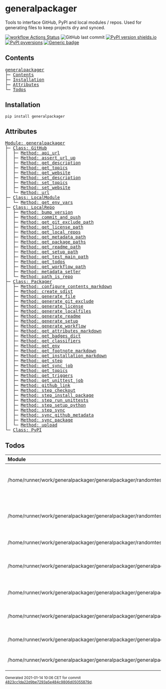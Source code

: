 # generalpackager
Tools to interface GitHub, PyPI and local modules / repos. Used for generating files to keep projects dry and synced.

[![workflow Actions Status](https://github.com/ManderaGeneral/generalpackager/workflows/workflow/badge.svg)](https://github.com/ManderaGeneral/generalpackager/actions)
![GitHub last commit](https://img.shields.io/github/last-commit/ManderaGeneral/generalpackager)
[![PyPI version shields.io](https://img.shields.io/pypi/v/generalpackager.svg)](https://pypi.org/project/generalpackager/)
[![PyPI pyversions](https://img.shields.io/pypi/pyversions/generalpackager.svg)](https://pypi.python.org/pypi/generalpackager/)
[![Generic badge](https://img.shields.io/badge/platforms-Windows%20%7C%20Ubuntu%20%7C%20MacOS-blue.svg)](https://shields.io/)

## Contents
<pre>
<a href='#generalpackager'>generalpackager</a>
├─ <a href='#Contents'>Contents</a>
├─ <a href='#Installation'>Installation</a>
├─ <a href='#Attributes'>Attributes</a>
└─ <a href='#Todos'>Todos</a>
</pre>

## Installation
```
pip install generalpackager
```

## Attributes
<pre>
<a href='https://github.com/ManderaGeneral/generalpackager/blob/4823cc1da22d9be7293a5e484c9806d05055879d/generalpackager/__init__.py#L1'>Module: generalpackager</a>
├─ <a href='https://github.com/ManderaGeneral/generalpackager/blob/4823cc1da22d9be7293a5e484c9806d05055879d/generalpackager/api/github.py#L7'>Class: GitHub</a>
│  ├─ <a href='https://github.com/ManderaGeneral/generalpackager/blob/4823cc1da22d9be7293a5e484c9806d05055879d/generalpackager/api/github.py#L25'>Method: api_url</a>
│  ├─ <a href='https://github.com/ManderaGeneral/generalpackager/blob/4823cc1da22d9be7293a5e484c9806d05055879d/generalpackager/api/github.py#L15'>Method: assert_url_up</a>
│  ├─ <a href='https://github.com/ManderaGeneral/generalpackager/blob/4823cc1da22d9be7293a5e484c9806d05055879d/generalpackager/api/github.py#L53'>Method: get_description</a>
│  ├─ <a href='https://github.com/ManderaGeneral/generalpackager/blob/4823cc1da22d9be7293a5e484c9806d05055879d/generalpackager/api/github.py#L40'>Method: get_topics</a>
│  ├─ <a href='https://github.com/ManderaGeneral/generalpackager/blob/4823cc1da22d9be7293a5e484c9806d05055879d/generalpackager/api/github.py#L29'>Method: get_website</a>
│  ├─ <a href='https://github.com/ManderaGeneral/generalpackager/blob/4823cc1da22d9be7293a5e484c9806d05055879d/generalpackager/api/github.py#L59'>Method: set_description</a>
│  ├─ <a href='https://github.com/ManderaGeneral/generalpackager/blob/4823cc1da22d9be7293a5e484c9806d05055879d/generalpackager/api/github.py#L46'>Method: set_topics</a>
│  ├─ <a href='https://github.com/ManderaGeneral/generalpackager/blob/4823cc1da22d9be7293a5e484c9806d05055879d/generalpackager/api/github.py#L35'>Method: set_website</a>
│  └─ <a href='https://github.com/ManderaGeneral/generalpackager/blob/4823cc1da22d9be7293a5e484c9806d05055879d/generalpackager/api/github.py#L21'>Method: url</a>
├─ <a href='https://github.com/ManderaGeneral/generalpackager/blob/4823cc1da22d9be7293a5e484c9806d05055879d/generalpackager/api/local_module.py#L5'>Class: LocalModule</a>
│  └─ <a href='https://github.com/ManderaGeneral/generalpackager/blob/4823cc1da22d9be7293a5e484c9806d05055879d/generalpackager/api/local_module.py#L20'>Method: get_env_vars</a>
├─ <a href='https://github.com/ManderaGeneral/generalpackager/blob/4823cc1da22d9be7293a5e484c9806d05055879d/generalpackager/api/local_repo.py#L10'>Class: LocalRepo</a>
│  ├─ <a href='https://github.com/ManderaGeneral/generalpackager/blob/4823cc1da22d9be7293a5e484c9806d05055879d/generalpackager/api/local_repo.py#L129'>Method: bump_version</a>
│  ├─ <a href='https://github.com/ManderaGeneral/generalpackager/blob/4823cc1da22d9be7293a5e484c9806d05055879d/generalpackager/api/local_repo.py#L117'>Method: commit_and_push</a>
│  ├─ <a href='https://github.com/ManderaGeneral/generalpackager/blob/4823cc1da22d9be7293a5e484c9806d05055879d/generalpackager/api/local_repo.py#L55'>Method: get_git_exclude_path</a>
│  ├─ <a href='https://github.com/ManderaGeneral/generalpackager/blob/4823cc1da22d9be7293a5e484c9806d05055879d/generalpackager/api/local_repo.py#L63'>Method: get_license_path</a>
│  ├─ <a href='https://github.com/ManderaGeneral/generalpackager/blob/4823cc1da22d9be7293a5e484c9806d05055879d/generalpackager/api/local_repo.py#L79'>Method: get_local_repos</a>
│  ├─ <a href='https://github.com/ManderaGeneral/generalpackager/blob/4823cc1da22d9be7293a5e484c9806d05055879d/generalpackager/api/local_repo.py#L51'>Method: get_metadata_path</a>
│  ├─ <a href='https://github.com/ManderaGeneral/generalpackager/blob/4823cc1da22d9be7293a5e484c9806d05055879d/generalpackager/api/local_repo.py#L75'>Method: get_package_paths</a>
│  ├─ <a href='https://github.com/ManderaGeneral/generalpackager/blob/4823cc1da22d9be7293a5e484c9806d05055879d/generalpackager/api/local_repo.py#L47'>Method: get_readme_path</a>
│  ├─ <a href='https://github.com/ManderaGeneral/generalpackager/blob/4823cc1da22d9be7293a5e484c9806d05055879d/generalpackager/api/local_repo.py#L59'>Method: get_setup_path</a>
│  ├─ <a href='https://github.com/ManderaGeneral/generalpackager/blob/4823cc1da22d9be7293a5e484c9806d05055879d/generalpackager/api/local_repo.py#L71'>Method: get_test_main_path</a>
│  ├─ <a href='https://github.com/ManderaGeneral/generalpackager/blob/4823cc1da22d9be7293a5e484c9806d05055879d/generalpackager/api/local_repo.py#L95'>Method: get_todos</a>
│  ├─ <a href='https://github.com/ManderaGeneral/generalpackager/blob/4823cc1da22d9be7293a5e484c9806d05055879d/generalpackager/api/local_repo.py#L67'>Method: get_workflow_path</a>
│  ├─ <a href='https://github.com/ManderaGeneral/generalpackager/blob/4823cc1da22d9be7293a5e484c9806d05055879d/generalpackager/api/local_repo.py#L38'>Method: metadata_setter</a>
│  └─ <a href='https://github.com/ManderaGeneral/generalpackager/blob/4823cc1da22d9be7293a5e484c9806d05055879d/generalpackager/api/local_repo.py#L84'>Method: path_is_repo</a>
├─ <a href='https://github.com/ManderaGeneral/generalpackager/blob/4823cc1da22d9be7293a5e484c9806d05055879d/generalpackager/packager.py#L18'>Class: Packager</a>
│  ├─ <a href='https://github.com/ManderaGeneral/generalpackager/blob/4823cc1da22d9be7293a5e484c9806d05055879d/generalpackager/packager_markdown.py#L39'>Method: configure_contents_markdown</a>
│  ├─ <a href='https://github.com/ManderaGeneral/generalpackager/blob/4823cc1da22d9be7293a5e484c9806d05055879d/generalpackager/packager_pypi.py#L6'>Method: create_sdist</a>
│  ├─ <a href='https://github.com/ManderaGeneral/generalpackager/blob/4823cc1da22d9be7293a5e484c9806d05055879d/generalpackager/packager_files.py#L8'>Method: generate_file</a>
│  ├─ <a href='https://github.com/ManderaGeneral/generalpackager/blob/4823cc1da22d9be7293a5e484c9806d05055879d/generalpackager/packager_files.py#L58'>Method: generate_git_exclude</a>
│  ├─ <a href='https://github.com/ManderaGeneral/generalpackager/blob/4823cc1da22d9be7293a5e484c9806d05055879d/generalpackager/packager_files.py#L64'>Method: generate_license</a>
│  ├─ <a href='https://github.com/ManderaGeneral/generalpackager/blob/4823cc1da22d9be7293a5e484c9806d05055879d/generalpackager/packager.py#L53'>Method: generate_localfiles</a>
│  ├─ <a href='https://github.com/ManderaGeneral/generalpackager/blob/4823cc1da22d9be7293a5e484c9806d05055879d/generalpackager/packager_markdown.py#L83'>Method: generate_readme</a>
│  ├─ <a href='https://github.com/ManderaGeneral/generalpackager/blob/4823cc1da22d9be7293a5e484c9806d05055879d/generalpackager/packager_files.py#L16'>Method: generate_setup</a>
│  ├─ <a href='https://github.com/ManderaGeneral/generalpackager/blob/4823cc1da22d9be7293a5e484c9806d05055879d/generalpackager/packager_files.py#L76'>Method: generate_workflow</a>
│  ├─ <a href='https://github.com/ManderaGeneral/generalpackager/blob/4823cc1da22d9be7293a5e484c9806d05055879d/generalpackager/packager_markdown.py#L68'>Method: get_attributes_markdown</a>
│  ├─ <a href='https://github.com/ManderaGeneral/generalpackager/blob/4823cc1da22d9be7293a5e484c9806d05055879d/generalpackager/packager_markdown.py#L9'>Method: get_badges_dict</a>
│  ├─ <a href='https://github.com/ManderaGeneral/generalpackager/blob/4823cc1da22d9be7293a5e484c9806d05055879d/generalpackager/packager_metadata.py#L26'>Method: get_classifiers</a>
│  ├─ <a href='https://github.com/ManderaGeneral/generalpackager/blob/4823cc1da22d9be7293a5e484c9806d05055879d/generalpackager/packager_workflow.py#L60'>Method: get_env</a>
│  ├─ <a href='https://github.com/ManderaGeneral/generalpackager/blob/4823cc1da22d9be7293a5e484c9806d05055879d/generalpackager/packager_markdown.py#L75'>Method: get_footnote_markdown</a>
│  ├─ <a href='https://github.com/ManderaGeneral/generalpackager/blob/4823cc1da22d9be7293a5e484c9806d05055879d/generalpackager/packager_markdown.py#L22'>Method: get_installation_markdown</a>
│  ├─ <a href='https://github.com/ManderaGeneral/generalpackager/blob/4823cc1da22d9be7293a5e484c9806d05055879d/generalpackager/packager_workflow.py#L33'>Method: get_step</a>
│  ├─ <a href='https://github.com/ManderaGeneral/generalpackager/blob/4823cc1da22d9be7293a5e484c9806d05055879d/generalpackager/packager_workflow.py#L80'>Method: get_sync_job</a>
│  ├─ <a href='https://github.com/ManderaGeneral/generalpackager/blob/4823cc1da22d9be7293a5e484c9806d05055879d/generalpackager/packager_metadata.py#L16'>Method: get_topics</a>
│  ├─ <a href='https://github.com/ManderaGeneral/generalpackager/blob/4823cc1da22d9be7293a5e484c9806d05055879d/generalpackager/packager_workflow.py#L25'>Method: get_triggers</a>
│  ├─ <a href='https://github.com/ManderaGeneral/generalpackager/blob/4823cc1da22d9be7293a5e484c9806d05055879d/generalpackager/packager_workflow.py#L94'>Method: get_unittest_job</a>
│  ├─ <a href='https://github.com/ManderaGeneral/generalpackager/blob/4823cc1da22d9be7293a5e484c9806d05055879d/generalpackager/packager_markdown.py#L60'>Method: github_link</a>
│  ├─ <a href='https://github.com/ManderaGeneral/generalpackager/blob/4823cc1da22d9be7293a5e484c9806d05055879d/generalpackager/packager_workflow.py#L40'>Method: step_checkout</a>
│  ├─ <a href='https://github.com/ManderaGeneral/generalpackager/blob/4823cc1da22d9be7293a5e484c9806d05055879d/generalpackager/packager_workflow.py#L51'>Method: step_install_package</a>
│  ├─ <a href='https://github.com/ManderaGeneral/generalpackager/blob/4823cc1da22d9be7293a5e484c9806d05055879d/generalpackager/packager_workflow.py#L68'>Method: step_run_unittests</a>
│  ├─ <a href='https://github.com/ManderaGeneral/generalpackager/blob/4823cc1da22d9be7293a5e484c9806d05055879d/generalpackager/packager_workflow.py#L44'>Method: step_setup_python</a>
│  ├─ <a href='https://github.com/ManderaGeneral/generalpackager/blob/4823cc1da22d9be7293a5e484c9806d05055879d/generalpackager/packager_workflow.py#L73'>Method: step_sync</a>
│  ├─ <a href='https://github.com/ManderaGeneral/generalpackager/blob/4823cc1da22d9be7293a5e484c9806d05055879d/generalpackager/packager_github.py#L5'>Method: sync_github_metadata</a>
│  ├─ <a href='https://github.com/ManderaGeneral/generalpackager/blob/4823cc1da22d9be7293a5e484c9806d05055879d/generalpackager/packager.py#L61'>Method: sync_package</a>
│  └─ <a href='https://github.com/ManderaGeneral/generalpackager/blob/4823cc1da22d9be7293a5e484c9806d05055879d/generalpackager/packager_pypi.py#L14'>Method: upload</a>
└─ <a href='https://github.com/ManderaGeneral/generalpackager/blob/4823cc1da22d9be7293a5e484c9806d05055879d/generalpackager/api/pypi.py#L3'>Class: PyPI</a>
</pre>

## Todos
| Module                                                                                 | Message                                                           |
|:---------------------------------------------------------------------------------------|:------------------------------------------------------------------|
| /home/runner/work/generalpackager/generalpackager/randomtesting.py                     | Automatically insert empty line when indent retracts              |
| /home/runner/work/generalpackager/generalpackager/randomtesting.py                     | Write [CI MAJOR] in commit message to bump major for example      |
| /home/runner/work/generalpackager/generalpackager/randomtesting.py                     | Remove test/main.py                                               |
| /home/runner/work/generalpackager/generalpackager/generalpackager/packager.py          | Allow github, pypi or local repo not to exist in any combination. |
| /home/runner/work/generalpackager/generalpackager/generalpackager/\_\_init\_\_.py          | Rename secrets and cleanup.                                       |
| /home/runner/work/generalpackager/generalpackager/generalpackager/packager\_markdown.py | Inherit future crawler class for pypi and github.                 |
| /home/runner/work/generalpackager/generalpackager/generalpackager/packager\_markdown.py | Use Packager.os for badges.                                       |
| /home/runner/work/generalpackager/generalpackager/generalpackager/api/pypi.py          | Method to upload to PyPI.                                         |

<sup>
Generated 2021-01-14 10:06 CET for commit <a href='https://github.com/ManderaGeneral/generalpackager/commit/4823cc1da22d9be7293a5e484c9806d05055879d'>4823cc1da22d9be7293a5e484c9806d05055879d</a>.
</sup>